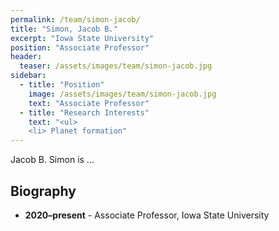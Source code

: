 ```yaml
---
permalink: /team/simon-jacob/
title: "Simon, Jacob B."
excerpt: "Iowa State University"
position: "Associate Professor"
header:
  teaser: /assets/images/team/simon-jacob.jpg
sidebar:
  - title: "Position"
    image: /assets/images/team/simon-jacob.jpg
    text: "Associate Professor"
  - title: "Research Interests"
    text: "<ul>
    <li> Planet formation"
---
```


Jacob B. Simon is ...

## Biography
- __2020–present__ - Associate Professor, Iowa State University
